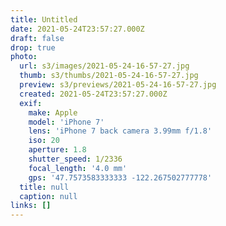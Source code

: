 ```yaml
---
title: Untitled
date: 2021-05-24T23:57:27.000Z
draft: false
drop: true
photo:
  url: s3/images/2021-05-24-16-57-27.jpg
  thumb: s3/thumbs/2021-05-24-16-57-27.jpg
  preview: s3/previews/2021-05-24-16-57-27.jpg
  created: 2021-05-24T23:57:27.000Z
  exif:
    make: Apple
    model: 'iPhone 7'
    lens: 'iPhone 7 back camera 3.99mm f/1.8'
    iso: 20
    aperture: 1.8
    shutter_speed: 1/2336
    focal_length: '4.0 mm'
    gps: '47.7573583333333 -122.267502777778'
  title: null
  caption: null
links: []
---
```


